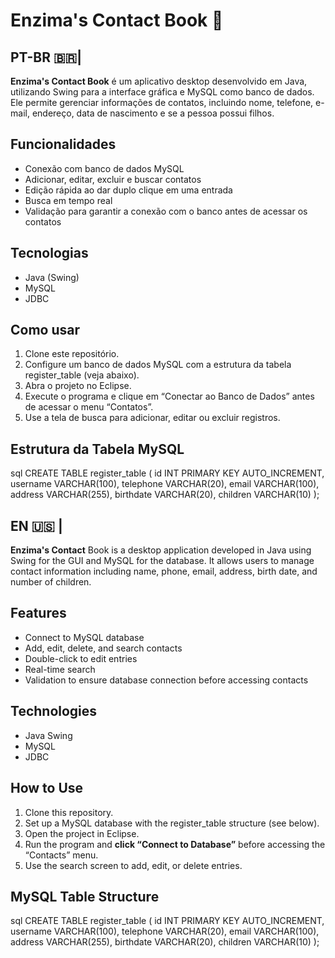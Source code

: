 # Enzima's Contact Book 📒

## PT-BR 🇧🇷|

**Enzima's Contact Book** é um aplicativo desktop desenvolvido em Java, utilizando Swing para a interface gráfica e MySQL como banco de dados.  
Ele permite gerenciar informações de contatos, incluindo nome, telefone, e-mail, endereço, data de nascimento e se a pessoa possui filhos.

## Funcionalidades

- Conexão com banco de dados MySQL  
- Adicionar, editar, excluir e buscar contatos  
- Edição rápida ao dar duplo clique em uma entrada  
- Busca em tempo real  
- Validação para garantir a conexão com o banco antes de acessar os contatos  

## Tecnologias 

- Java (Swing)  
- MySQL  
- JDBC  

## Como usar

1. Clone este repositório.
2. Configure um banco de dados MySQL com a estrutura da tabela register_table (veja abaixo).
3. Abra o projeto no Eclipse.
4. Execute o programa e clique em “Conectar ao Banco de Dados” antes de acessar o menu “Contatos”.
5. Use a tela de busca para adicionar, editar ou excluir registros.

## Estrutura da Tabela MySQL

sql
CREATE TABLE register_table (
  id INT PRIMARY KEY AUTO_INCREMENT,
  username VARCHAR(100),
  telephone VARCHAR(20),
  email VARCHAR(100),
  address VARCHAR(255),
  birthdate VARCHAR(20),
  children VARCHAR(10)
);
##

## EN 🇺🇸 |

**Enzima's Contact** Book is a desktop application developed in Java using Swing for the GUI and MySQL for the database. It allows users to manage contact information including name, phone, email, address, birth date, and number of children.

## Features

- Connect to MySQL database
- Add, edit, delete, and search contacts
- Double-click to edit entries
- Real-time search
- Validation to ensure database connection before accessing contacts

## Technologies

- Java Swing
- MySQL
- JDBC

## How to Use

1. Clone this repository.
2. Set up a MySQL database with the register_table structure (see below).
3. Open the project in Eclipse.
4. Run the program and **click “Connect to Database”** before accessing the “Contacts” menu.
5. Use the search screen to add, edit, or delete entries.

## MySQL Table Structure

sql
CREATE TABLE register_table (
  id INT PRIMARY KEY AUTO_INCREMENT,
  username VARCHAR(100),
  telephone VARCHAR(20),
  email VARCHAR(100),
  address VARCHAR(255),
  birthdate VARCHAR(20),
  children VARCHAR(10)
);
